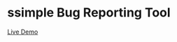 # ssimple Bug Reporting Tool

<a href="https://ssimple-report.web.app/" target="_blank">Live Demo</a>
